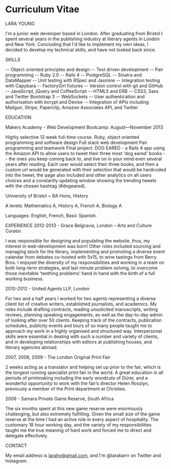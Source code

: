 Curriculum Vitae
===============

LARA YOUNG 

I'm a junior web developer based in London. After graduating from Bristol I spent several years in the publishing industry at literary agents in London and New York. Concluding that I'd like to implement my own ideas, I decided to develop my technical skills, and have not looked back since.

SKILLS

 -- Object­ oriented principles and design
 -- Test­ driven development
 -- Pair programming
 -- Ruby 2.0
 -- Rails 4
 -- PostgreSQL 
 -- Sinatra and DataMapper
 -- Unit testing with RSpec and Jasmine
 -- Integration testing with Capybara
 -- FactoryGirl fixtures
 -- Version control with git and GitHub
 -- JavaScript, jQuery and CoffeeScript
 -- HTML5 and ERB
 -- CSS3, Sass and Twitter Bootstrap 3
 -- WebSockets
 -- User authentication and authorisation with bcrypt and Devise
 -- Integration of APIs including Mailgun, Stripe, Paperclip, Amazon Associates API, and Twitter

EDUCATION

Makers Academy - Web Development Bootcamp: August—November 2013

Highly selective 12 week full-time course. 
Ruby, object oriented programming and software design
Full stack web development
Pair programming and teamwork
Final project: DOG EARED - a Rails 4 app using the Amazon API to allow users to tweet their three most 
'dog eared'   books -- the ones you keep coming back to, and live on in your mind even several years after
reading.  Each user    would select their three books, and then a custom url would be generated with their
selection that would be         hardcoded into the tweet, the page also included and other analytics on all 
users choices and a constantly updating window showing the trending tweets with the chosen hashtag (#dogeared).
  
University of Bristol ~ BA Hons, History  

A levels: Mathematics A, History A, French A, Biology A

Languages: English, French, Basic Spanish.

EXPERIENCE
2012-2013 - Grace Belgravia, London – Arts and Culture Curator.

I was responsible for designing and populating the website, thus, my interest in web-development was born! 
Other roles included sourcing and managing stock for the library, implementing and promoting a diverse event
calendar from debates co-hosted with 5x15, to wine tastings from Berry Bros. I enjoyed the diversity of my
responsibilities and working in a team on both long-term strategies, and last minute problem solving, to overcome
those inevitable ‘teething problems’ hand in hand with the birth of a full working business.

2010-2012 -	United Agents LLP, London 

For two and a half years I worked for two agents representing a diverse client list of creative writers, 
established journalists, and academics. My roles include drafting contracts, reading unsolicited manuscripts,
writing reviews, planning speaking engagements, as well as the day-to-day admin of looking after over 50 clients.
Keeping track of the contracts, publication schedules, publicity events and tours of so many people taught me to
approach my work in a highly organised and structured way.  Interpersonal skills were essential in dealing with such
a number and variety of clients, and in developing relationships with editors at publishing houses, and literary
agencies abroad.

2007, 2008, 2009 - The London Original Print Fair 

2 weeks acting as a translator and helping set up prior to the fair, which is the longest running specialist print
fair in the world. A great education in all periods of printmaking including the early woodcuts of Dürer, and a
wonderful opportunity to work with the fair’s director Helen Rosslyn, previously a member of the Print department at
Christies. 

2006 - Samara Private Game Reserve, South Africa 

The six months spent at this new game reserve were enormously challenging, but also extremely fulfilling.  Given 
the small size of the game reserve at the time I had an active role in every aspect of hospitality.  The customary
18 hour working day, and the variety of my responsibilities taught me the true meaning of hard work and forced me 
to direct and delegate effectively.

CONTACT

My email address is larahy@gmail.com, and I'm @larabarrr on Twitter and Instagram. 

